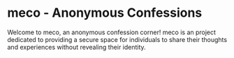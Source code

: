 # meco - Anonymous Confessions

Welcome to meco, an anonymous confession corner! meco is an project dedicated to providing a secure space for individuals to share their thoughts and experiences without revealing their identity.
